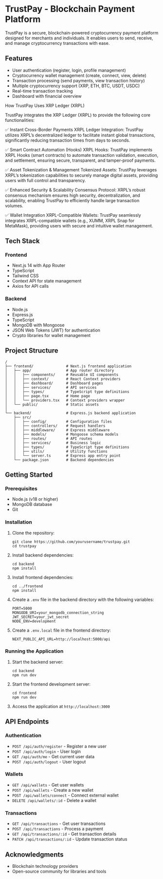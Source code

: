 # TrustPay - Blockchain Payment Platform

TrustPay is a secure, blockchain-powered cryptocurrency payment platform designed for merchants and individuals. It enables users to send, receive, and manage cryptocurrency transactions with ease.

## Features

- User authentication (register, login, profile management)
- Cryptocurrency wallet management (create, connect, view, delete)
- Transaction processing (send payments, view transaction history)
- Multiple cryptocurrency support (XRP, ETH, BTC, USDT, USDC)
- Real-time transaction tracking
- Dashboard with financial overview

How TrustPay Uses XRP Ledger (XRPL)

TrustPay integrates the XRP Ledger (XRPL) to provide the following core functionalities:

✅ Instant Cross-Border Payments
XRPL Ledger Integration:
TrustPay utilizes XRPL’s decentralized ledger to facilitate instant global transactions, significantly reducing transaction times from days to seconds.

✅ Smart Contract Automation (Hooks)
XRPL Hooks:
TrustPay implements XRPL Hooks (smart contracts) to automate transaction validation, execution, and settlement, ensuring secure, transparent, and tamper-proof payments.

✅ Asset Tokenization & Management
Tokenized Assets:
TrustPay leverages XRPL’s tokenization capabilities to securely manage digital assets, providing users with full control and transparency.

✅ Enhanced Security & Scalability
Consensus Protocol:
XRPL’s robust consensus mechanism ensures high security, decentralization, and scalability, enabling TrustPay to efficiently handle large transaction volumes.

✅ Wallet Integration
XRPL-Compatible Wallets:
TrustPay seamlessly integrates XRPL-compatible wallets (e.g., XUMM, XRPL Snap for MetaMask), providing users with secure and intuitive wallet management.

## Tech Stack

### Frontend
- Next.js 14 with App Router
- TypeScript
- Tailwind CSS
- Context API for state management
- Axios for API calls

### Backend
- Node.js
- Express.js
- TypeScript
- MongoDB with Mongoose
- JSON Web Tokens (JWT) for authentication
- Crypto libraries for wallet management

## Project Structure

```
/
├── frontend/               # Next.js frontend application
│   ├── app/                # App router directory
│   │   ├── components/     # Reusable UI components
│   │   ├── context/        # React Context providers
│   │   ├── dashboard/      # Dashboard pages
│   │   ├── services/       # API services
│   │   ├── types/          # TypeScript type definitions
│   │   ├── page.tsx        # Home page
│   │   └── providers.tsx   # Context providers wrapper
│   └── public/             # Static assets
│
└── backend/                # Express.js backend application
    ├── src/
    │   ├── config/         # Configuration files
    │   ├── controllers/    # Request handlers
    │   ├── middleware/     # Express middleware
    │   ├── models/         # Mongoose schema models
    │   ├── routes/         # API routes
    │   ├── services/       # Business logic
    │   ├── types/          # TypeScript type definitions
    │   ├── utils/          # Utility functions
    │   └── server.ts       # Express app entry point
    └── package.json        # Backend dependencies
```

## Getting Started

### Prerequisites

- Node.js (v18 or higher)
- MongoDB database
- Git

### Installation

1. Clone the repository:
   ```
   git clone https://github.com/yourusername/trustpay.git
   cd trustpay
   ```

2. Install backend dependencies:
   ```
   cd backend
   npm install
   ```

3. Install frontend dependencies:
   ```
   cd ../frontend
   npm install
   ```

4. Create a `.env` file in the backend directory with the following variables:
   ```
   PORT=5000
   MONGODB_URI=your_mongodb_connection_string
   JWT_SECRET=your_jwt_secret
   NODE_ENV=development
   ```

5. Create a `.env.local` file in the frontend directory:
   ```
   NEXT_PUBLIC_API_URL=http://localhost:5000/api
   ```

### Running the Application

1. Start the backend server:
   ```
   cd backend
   npm run dev
   ```

2. Start the frontend development server:
   ```
   cd frontend
   npm run dev
   ```

3. Access the application at `http://localhost:3000`

## API Endpoints

### Authentication
- `POST /api/auth/register` - Register a new user
- `POST /api/auth/login` - User login
- `GET /api/auth/me` - Get current user data
- `POST /api/auth/logout` - User logout

### Wallets
- `GET /api/wallets` - Get user wallets
- `POST /api/wallets` - Create a new wallet
- `POST /api/wallets/connect` - Connect external wallet
- `DELETE /api/wallets/:id` - Delete a wallet

### Transactions
- `GET /api/transactions` - Get user transactions
- `POST /api/transactions` - Process a payment
- `GET /api/transactions/:id` - Get transaction details
- `PATCH /api/transactions/:id` - Update transaction status


## Acknowledgments

- Blockchain technology providers
- Open-source community for libraries and tools 
